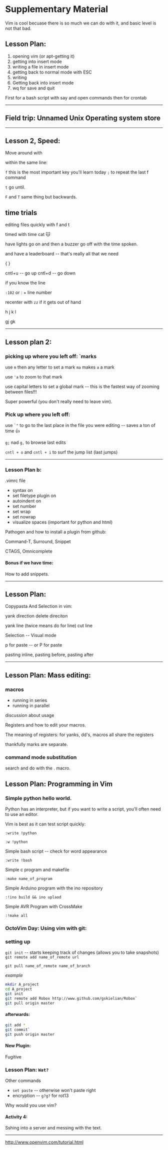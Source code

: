 # Supplementary Material

Vim is cool becuase there is so much we can do with it, and basic level is not that bad.

## Lesson Plan:

1. opening vim (or apt-getting it)
2. getting into insert mode
3. writing a file in insert mode
4. getting back to normal mode with ESC
5. writing
6. Getting back into insert mode
7. wq for save and quit

First for a bash script with say and open commands
then for crontab

---

## Field trip: Unnamed Unix Operating system store

---

## Lesson 2, Speed:

Move around with 

within the same line:

`f` this is the most important key you'll learn today
`;` to repeat the last f command

`t` go until.

`F` and `T` same thing but backwards.

## time trials

editing files quickly with f and t

timed with time cat :cat:

have lights go on and then a buzzer go off with the time spoken.

and have a leaderboard -- that's really all that we need


{
}

cntl+u -- go up
cntl+d -- go down

if you know the line 

`:102` or : + line number


recenter with `zz` if it gets out of hand

h j k l

gj gk


---



## Lesson plan 2:

### picking up where you left off: `marks

use `m` then any letter to set a mark
`ma` makes `a` a mark

use `'a` to zoom to that mark

use capital letters to set a global mark -- this is the fastest way of zooming between files!!!

Super powerful (you don't really need to leave vim).

### Pick up where you left off:

use ``` `" ``` to go to the last place in the file you were editing -- saves a ton of time :thumbsup:

`g;` nad `g,` to browse last edits


`cntl + o` and `cntl + i` to surf the jump list (last jumps)

---

### Lesson Plan b:

.vimrc file

* syntax on 
* set filetype plugin on
* autoindent on
* set number
* set wrap
* set nowrap
* visualize spaces (important for python and html)


Pathogen and how to install a plugin from github:

Command-T, Surround, Snippet


CTAGS, Omnicomplete

#### Bonus if we have time:

How to add snippets.

---

## Lesson Plan:

Copypasta And Selection in vim:

yank direction
delete direciton

yank line (twice means do for line)
cut line

Selection -- Visual mode


p for paste -- or P for paste

pasting inline, pasting before, pasting after


---

## Lesson Plan: Mass editing:

### macros
* running in series
* running in parallel

discussion about usage

Registers and how to edit your macros.

The meaning of registers: for yanks, dd's, macros all share the registers

thankfully marks are separate.


### command mode substitution

search and do with the . macro.




## Lesson Plan: Programming in Vim

### Simple python hello world.

Python has an interpreter, but if you want to write a script, you'll often need to use an editor.

Vim is best as it can test script quickly:

`:write !python`

`:w !python`

Simple bash script -- check for word appearance

`:write !bash`

Simple c program and makefile

`:make name_of_program`

Simple Arduino program with the ino repository

`:!ino build && ino uplaod`

Simple AVR Program with CrossMake

`:!make all`




### OctoVim Day: Using vim with git:

### setting up
`git init` -- starts keeping track of changes (allows you to take snapshots)
`git remote add name_of_remote url`       

`git pull name_of_remote name_of_branch`  

*example*
```sh
mkdir A_project
cd A_project
git init
git remote add Robox http://www.github.com/gskielian/Robox`
git pull origin master
```

#### afterwards:
```sh
git add *
git commit`
git push origin master
```

#### New Plugin:
Fugitive


### Lesson Plan: `Wat?`

Other commands
* `set paste` -- otherwise won't paste right
* encryption -- `g?g?` for rot13

Why would you use vim?

#### Activity 4:

Sshing into a server and messing with the text.

---
 

http://www.openvim.com/tutorial.html
